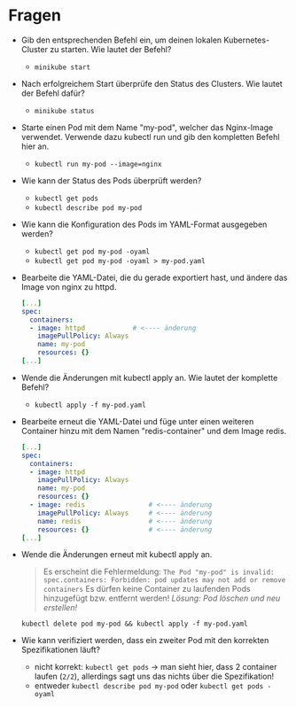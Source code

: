 # Fragen

- Gib den entsprechenden Befehl ein, um deinen lokalen Kubernetes-Cluster zu starten. Wie lautet der Befehl?
  - `minikube start`

- Nach erfolgreichem Start überprüfe den Status des Clusters. Wie lautet der Befehl dafür?
  - `minikube status`

- Starte einen Pod mit dem Name "my-pod", welcher das Nginx-Image verwendet. Verwende dazu kubectl run und gib den kompletten Befehl hier an.
  - `kubectl run my-pod --image=nginx`

- Wie kann der Status des Pods überprüft werden?
  - `kubectl get pods`
  - `kubectl describe pod my-pod`

- Wie kann die Konfiguration des Pods im  YAML-Format ausgegeben werden?
  - `kubectl get pod my-pod -oyaml`
  - `kubectl get pod my-pod -oyaml > my-pod.yaml`

- Bearbeite die YAML-Datei, die du gerade exportiert hast, und ändere das Image von nginx zu httpd.

    ```yaml
    [...]
    spec:
      containers:
      - image: httpd            # <---- änderung
        imagePullPolicy: Always
        name: my-pod
        resources: {}
    [...]
    ```

- Wende die Änderungen mit kubectl apply an. Wie lautet der komplette Befehl?
  - `kubectl apply -f my-pod.yaml`

- Bearbeite erneut die YAML-Datei und füge unter einen weiteren Container hinzu mit dem Namen "redis-container" und dem Image redis.

    ```yaml
    [...]
    spec:
      containers:
      - image: httpd
        imagePullPolicy: Always
        name: my-pod
        resources: {}
      - image: redis                # <---- änderung
        imagePullPolicy: Always     # <---- änderung
        name: redis                 # <---- änderung
        resources: {}               # <---- änderung
    [...]
    ```

- Wende die Änderungen erneut mit kubectl apply an.
  > Es erscheint die Fehlermeldung: `The Pod "my-pod" is invalid: spec.containers: Forbidden: pod updates may not add or remove containers`
  > Es dürfen keine Container zu laufenden Pods hinzugefügt bzw. entfernt werden! *Lösung: Pod löschen und neu erstellen!*
  
  `kubectl delete pod my-pod && kubectl apply -f my-pod.yaml`

- Wie kann verifiziert werden, dass ein zweiter Pod mit den korrekten Spezifikationen läuft?
  - nicht korrekt: `kubectl get pods` -> man sieht hier, dass 2 container laufen (`2/2`), allerdings sagt uns das nichts über die Spezifikation!
  - entweder `kubectl describe pod my-pod` oder `kubectl get pods -oyaml`
